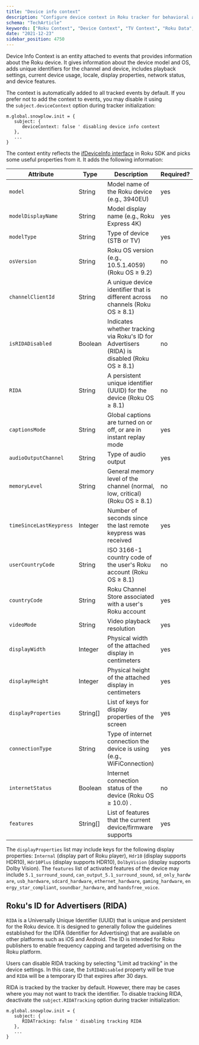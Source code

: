 ```yaml
---
title: "Device info context"
description: "Configure device context in Roku tracker for behavioral analytics with streaming device information."
schema: "TechArticle"
keywords: ["Roku Context", "Device Context", "TV Context", "Roku Data", "Device Information", "TV Analytics"]
date: "2021-12-23"
sidebar_position: 4750
---
```


Device Info Context is an entity attached to events that provides information about the Roku device. It gives information about the device model and OS, adds unique identifiers for the channel and device, includes playback settings, current device usage, locale, display properties, network status, and device features.

The context is automatically added to all tracked events by default. If you prefer not to add the context to events, you may disable it using the `subject.deviceContext` option during tracker initialization:

```brightscript
m.global.snowplow.init = {
   subject: {
      deviceContext: false ' disabling device info context
   },
   ...
}
```

The context entity reflects the [ifDeviceInfo interface](https://developer.roku.com/en-gb/docs/references/brightscript/interfaces/ifdeviceinfo.md) in Roku SDK and picks some useful properties from it. It adds the following information:

| Attribute | Type | Description | Required? |
| --- | --- | --- | --- |
| `model` | String | Model name of the Roku device (e.g., 3940EU) | yes |
| `modelDisplayName` | String | Model display name (e.g., Roku Express 4K) | yes |
| `modelType` | String | Type of device (STB or TV) | yes |
| `osVersion` | String | Roku OS version (e.g., 10.5.1.4059) (Roku OS ≥ 9.2) | no |
| `channelClientId` | String | A unique device identifier that is different across channels (Roku OS ≥ 8.1) | no |
| `isRIDADisabled` | Boolean | Indicates whether tracking via Roku's ID for Advertisers (RIDA) is disabled (Roku OS ≥ 8.1) | no |
| `RIDA` | String | A persistent unique identifier (UUID) for the device (Roku OS ≥ 8.1) | no |
| `captionsMode` | String | Global captions are turned on or off, or are in instant replay mode | yes |
| `audioOutputChannel` | String | Type of audio output | yes |
| `memoryLevel` | String | General memory level of the channel (normal, low, critical) (Roku OS ≥ 8.1) | no |
| `timeSinceLastKeypress` | Integer | Number of seconds since the last remote keypress was received | yes |
| `userCountryCode` | String | ISO 3166-1 country code of the user's Roku account (Roku OS ≥ 8.1) | no |
| `countryCode` | String | Roku Channel Store associated with a user's Roku account | yes |
| `videoMode` | String | Video playback resolution | yes |
| `displayWidth` | Integer | Physical width of the attached display in centimeters | yes |
| `displayHeight` | Integer | Physical height of the attached display in centimeters | yes |
| `displayProperties` | String[] | List of keys for display properties of the screen | yes |
| `connectionType` | String | Type of internet connection the device is using (e.g., WiFiConnection) | yes |
| `internetStatus` | Boolean | Internet connection status of the device (Roku OS ≥ 10.0) . | no |
| `features` | String[] | List of features that the current device/firmware supports | yes |

The `displayProperties` list may include keys for the following display properties: `Internal` (display part of Roku player), `Hdr10` (display supports HDR10), `Hdr10Plus` (display supports HDR10), `DolbyVision` (display supports Dolby Vision). The `features` list of activated features of the device may include `5.1_surround_sound`, `can_output_5.1_surround_sound`, `sd_only_hardware`, `usb_hardware`, `sdcard_hardware`, `ethernet_hardware`, `gaming_hardware`, `energy_star_compliant`, `soundbar_hardware`, and `handsfree_voice`.

## Roku's ID for Advertisers (RIDA)

`RIDA` is a Universally Unique Identifier (UUID) that is unique and persistent for the Roku device. It is designed to generally follow the guidelines established for the IDFA (Identifier for Advertising) that are available on other platforms such as iOS and Android. The ID is intended for Roku publishers to enable frequency capping and targeted advertising on the Roku platform.

Users can disable RIDA tracking by selecting "Limit ad tracking" in the device settings. In this case, the `IsRIDADisabled` property will be true and `RIDA` will be a temporary ID that expires after 30 days.

RIDA is tracked by the tracker by default. However, there may be cases where you may not want to track the identifier. To disable tracking RIDA, deactivate the `subject.RIDATracking` option during tracker initialization:

```brightscript
m.global.snowplow.init = {
   subject: {
      RIDATracking: false ' disabling tracking RIDA
   },
   ...
}
```
